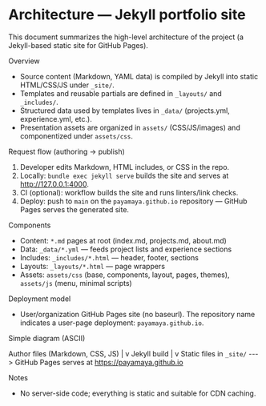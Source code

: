 # Architecture — Jekyll portfolio site

This document summarizes the high-level architecture of the project (a Jekyll-based static site for GitHub Pages).

Overview

- Source content (Markdown, YAML data) is compiled by Jekyll into static HTML/CSS/JS under `_site/`.
- Templates and reusable partials are defined in `_layouts/` and `_includes/`.
- Structured data used by templates lives in `_data/` (projects.yml, experience.yml, etc.).
- Presentation assets are organized in `assets/` (CSS/JS/images) and componentized under `assets/css`.

Request flow (authoring -> publish)

1. Developer edits Markdown, HTML includes, or CSS in the repo.
2. Locally: `bundle exec jekyll serve` builds the site and serves at http://127.0.0.1:4000.
3. CI (optional): workflow builds the site and runs linters/link checks.
4. Deploy: push to `main` on the `payamaya.github.io` repository — GitHub Pages serves the generated site.

Components

- Content: `*.md` pages at root (index.md, projects.md, about.md)
- Data: `_data/*.yml` — feeds project lists and experience sections
- Includes: `_includes/*.html` — header, footer, sections
- Layouts: `_layouts/*.html` — page wrappers
- Assets: `assets/css` (base, components, layout, pages, themes), `assets/js` (menu, minimal scripts)

Deployment model

- User/organization GitHub Pages site (no baseurl). The repository name indicates a user-page deployment: `payamaya.github.io`.

Simple diagram (ASCII)

Author files (Markdown, CSS, JS)
|
v
Jekyll build
|
v
Static files in `_site/` ---> GitHub Pages serves at https://payamaya.github.io

Notes

- No server-side code; everything is static and suitable for CDN caching.
